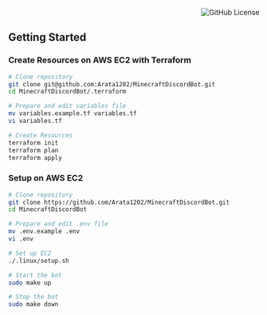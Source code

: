 <div align="right">

![GitHub License](https://img.shields.io/github/license/Arata1202/MinecraftDiscordBot)

</div>

## Getting Started

### Create Resources on AWS EC2 with Terraform

```bash
# Clone repository
git clone git@github.com:Arata1202/MinecraftDiscordBot.git
cd MinecraftDiscordBot/.terraform

# Prepare and edit variables file
mv variables.example.tf variables.tf
vi variables.tf

# Create Resources
terraform init
terraform plan
terraform apply
```

### Setup on AWS EC2

```bash
# Clone repository
git clone https://github.com/Arata1202/MinecraftDiscordBot.git
cd MinecraftDiscordBot

# Prepare and edit .env file
mv .env.example .env
vi .env

# Set up EC2
./.linux/setup.sh

# Start the bot
sudo make up

# Stop the bot
sudo make down
```
